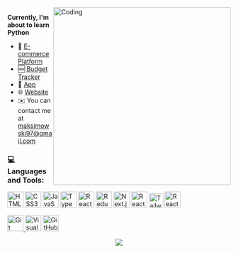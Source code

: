 <img align="right" alt="Coding" width="400" src="https://media1.giphy.com/media/v1.Y2lkPTc5MGI3NjExZXk3aXd4aG96dWFxemRzbXFqZ3d0NWx3NjMwbzJ4YXlzbW5hZzdmeCZlcD12MV9pbnRlcm5hbF9naWZfYnlfaWQmY3Q9Zw/BElb9DVpHezcZufOhl/giphy.gif">

**Currently, I'm about to learn Python**
* 🛒 [E-commerce Platform](https://github.com/MrBartosz/e-commerce-platform-1703153104) 
* 🆕 [Budget Tracker](https://github.com/MrBartosz/personal-budget-tracker)
* 📱 [App](https://github.com/MrBartosz/PersonalApp) 
* 🌐 [Website](https://github.com/MrBartosz/PersonalWebsite) 
* ✉️ You can contact me at [maksimowski97@gmail.com](mailto:maksimowski97@gmail.com)


### 💻 Languages and Tools:


<p align="left">
  <a href="https://developer.mozilla.org/en-US/docs/Glossary/HTML5" target="_blank" rel="noreferrer"><img src="https://raw.githubusercontent.com/danielcranney/readme-generator/main/public/icons/skills/html5-colored.svg" width="36" height="36" alt="HTML5" /></a>
  <a href="https://www.w3.org/TR/CSS/#css" target="_blank" rel="noreferrer"><img src="https://raw.githubusercontent.com/danielcranney/readme-generator/main/public/icons/skills/css3-colored.svg" width="36" height="36" alt="CSS3" /></a>
  <a href="https://developer.mozilla.org/en-US/docs/Web/JavaScript" target="_blank" rel="noreferrer"><img src="https://raw.githubusercontent.com/danielcranney/readme-generator/main/public/icons/skills/javascript-colored.svg" width="36" height="36" alt="JavaScript" /></a>
  <a href="https://www.typescriptlang.org/" target="_blank" rel="noreferrer"><img src="https://raw.githubusercontent.com/danielcranney/readme-generator/main/public/icons/skills/typescript-colored.svg" width="36" height="36" alt="TypeScript" /></a>
  <a href="https://reactjs.org/" target="_blank" rel="noreferrer"><img src="https://raw.githubusercontent.com/danielcranney/readme-generator/main/public/icons/skills/react-colored.svg" width="36" height="36" alt="React" /></a>
   <a>
    <img src="https://encrypted-tbn0.gstatic.com/images?q=tbn:ANd9GcTqysvpiz6V55kTfFdR1j2JoFORS0wz2Ai4v0M5TYufEA&s" width="36" height="36" alt="Redux" />
  </a>
  <a>
    <img src="https://raw.githubusercontent.com/danielcranney/readme-generator/main/public/icons/skills/nextjs-colored.svg" alt="Next.js" width="36" height="36">
  </a>
  <a>
    <img src="https://i.ibb.co/DKTRXbg/image.png" alt="React Native" height="36">
  </a>
  <a>
    <img src="https://tailwindcss.com/_next/static/media/tailwindcss-mark.3c5441fc7a190fb1800d4a5c7f07ba4b1345a9c8.svg" alt="Tailwindcss" height="32">
  </a>
  <a>
    <img src="https://play-lh.googleusercontent.com/qE5usAL3g-iQtY20QtD3zQpOunMZxWciox78iwKSDwKi_6dX6fUK6iU1--xeaUwuhw" alt="React Native Paper" height="36">
  </a>

 
</p>
<p align="left">
   <a href="https://git-scm.com/doc" target="_blank" rel="noreferrer">
    <img src="https://raw.githubusercontent.com/danielcranney/readme-generator/main/public/icons/skills/git-colored.svg" width="36" height="36" alt="Git" />
  </a> 
  <a href="https://firefox-source-docs.mozilla.org/contributing/editors/vscode.html" target="_blank" rel="noreferrer"><img src="https://cdn.jsdelivr.net/gh/devicons/devicon/icons/vscode/vscode-original.svg" width="36"         height="36" alt="Visual Studio Code" /></a> 
  <a href="https://docs.github.com" target="_blank" rel="noreferrer">
    <img src="https://user-images.githubusercontent.com/3369400/139448065-39a229ba-4b06-434b-bc67-616e2ed80c8f.png" width="36" height="36" alt="GitHub" />
  </a>
</p>
  

<p align="center"> <img src="https://komarev.com/ghpvc/?username=MrBartosz&label=Views&color=2b3236&style=flat" /> </p>

